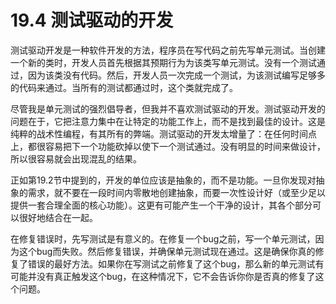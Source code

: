 # 19.4 测试驱动的开发

测试驱动开发是一种软件开发的方法，程序员在写代码之前先写单元测试。当创建一个新的类时，开发人员首先根据其预期行为为该类写单元测试。没有一个测试通过，因为该类没有代码。然后，开发人员一次完成一个测试，为该测试编写足够多的代码来通过。当所有的测试都通过时，这个类就完成了。

尽管我是单元测试的强烈倡导者，但我并不喜欢测试驱动的开发。测试驱动开发的问题在于，它把注意力集中在让特定的功能工作上，而不是找到最佳的设计。这是纯粹的战术性编程，有其所有的弊端。测试驱动的开发太增量了：在任何时间点上，都很容易把下一个功能砍掉以使下一个测试通过。没有明显的时间来做设计，所以很容易就会出现混乱的结果。

正如第19.2节中提到的，开发的单位应该是抽象的，而不是功能。一旦你发现对抽象的需求，就不要在一段时间内零散地创建抽象，而要一次性设计好（或至少足以提供一套合理全面的核心功能）。这更有可能产生一个干净的设计，其各个部分可以很好地结合在一起。

在修复错误时，先写测试是有意义的。在修复一个bug之前，写一个单元测试，因为这个bug而失败。然后修复错误，并确保单元测试现在通过。这是确保你真的修复了错误的最好方法。如果你在写测试之前修复了这个bug，那么新的单元测试有可能并没有真正触发这个bug，在这种情况下，它不会告诉你你是否真的修复了这个问题。
